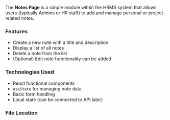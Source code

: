 The **Notes Page** is a simple module within the HRMS system that allows users (typically Admins or HR staff) to add and manage personal or project-related notes.

### Features
- Create a new note with a title and description
- Display a list of all notes
- Delete a note from the list
- (Optional) Edit note functionality can be added

### Technologies Used
- React functional components
- `useState` for managing note data
- Basic form handling
- Local state (can be connected to API later)

### File Location

